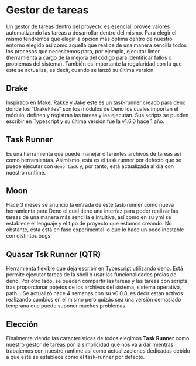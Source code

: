 # Gestor de tareas

Un gestor de tareas dentro del proyecto es esencial, provee valores automatizando las tareas a 
desarrollar dentro del mismo. Para elegir el mismo tendremos que elegir la opción más óptima 
dentro de nuestro entorno elegido así como aquella que realice de una manera sencilla todos 
los procesos que necesitemos para, por ejemplo, ejecutar linter (herramienta a cargo de la 
mejora del código para identificar fallos o problemas del sistema). También es importante la 
regularidad con la que este se actualiza, es decir, cuando se lanzó su última versión.

## Drake

Inspirado en Make, Rakke y Jake este es un task-runner creado para deno donde los “DrakeFiles” 
son los módulos de Deno los cuales importan el módulo, definen y registran las tareas y las 
ejecutan. Sus scripts se pueden escribir en Typescript y su última versión fue la v1.6.0 hace 1 año.

## Task Runner

Es una herramienta que puede manejar diferentes archivos de tareas así como herramientas. 
Asimismo, esta es el task runner por defecto que se puede ejecutar con `deno task` y, por tanto,
está actualizada al día con nuestro runtime.

## Moon

Hace 3 meses se anuncio la entrada de este task-runner como nueva herramienta para Deno el cual tiene una interfaz para poder realizar las tareas de una manera más sencilla e intuitiva, así como en su yml se establece el lenguaje y el tipo de proyecto que estamos creando. No obstante, esta está en fase experimental lo que lo hace un poco inestable con distintos bugs.

## Quasar Tsk Runner (QTR)

Herramienta flexible que deja escribir en Typescript utilizando deno. Está permite ejecutar tareas de la shell o usar las funcionalidades proias de deno. Por otro lado, se pueden compartir las tareas y las tareas con scripts tras proporcionar objetos de los archivos del sistema, sistema operativo, path… Se actualizó hace 4 semanas con su v0.0.8, es decír están activos realizando cambios en el mismo pero quizás sea una versión demasiado temprana que puede suponer muchos problemas.

## Elección

Finalmente viendo las características de todos elegimos **Task Runner** como nuestro gestor de tareas por la simplicidad que nos va a dar mientras trabajemos con nuestro runtime así como actualizaciones dedicadas debido a que este se establece como el task-runner por defecto.